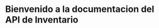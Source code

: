 Bienvenido a la documentacion del API de Inventario
====================================================